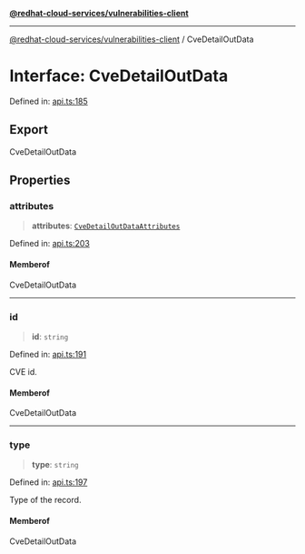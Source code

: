 [**@redhat-cloud-services/vulnerabilities-client**](../README.md)

***

[@redhat-cloud-services/vulnerabilities-client](../globals.md) / CveDetailOutData

# Interface: CveDetailOutData

Defined in: [api.ts:185](https://github.com/charlesmulder/javascript-clients/blob/main/packages/vulnerabilities/api.ts#L185)

## Export

CveDetailOutData

## Properties

### attributes

> **attributes**: [`CveDetailOutDataAttributes`](CveDetailOutDataAttributes.md)

Defined in: [api.ts:203](https://github.com/charlesmulder/javascript-clients/blob/main/packages/vulnerabilities/api.ts#L203)

#### Memberof

CveDetailOutData

***

### id

> **id**: `string`

Defined in: [api.ts:191](https://github.com/charlesmulder/javascript-clients/blob/main/packages/vulnerabilities/api.ts#L191)

CVE id.

#### Memberof

CveDetailOutData

***

### type

> **type**: `string`

Defined in: [api.ts:197](https://github.com/charlesmulder/javascript-clients/blob/main/packages/vulnerabilities/api.ts#L197)

Type of the record.

#### Memberof

CveDetailOutData
